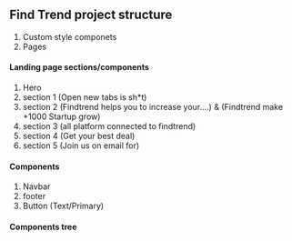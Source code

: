 ## Find Trend project structure

1. Custom style componets
2. Pages

#### Landing page sections/components
1. Hero
2. section 1 (Open new tabs is sh*t)
3. section 2 (Findtrend helps you to increase your....) & (Findtrend make +1000 Startup grow)
4. section 3 (all platform connected to findtrend)
5. section 4 (Get your best deal)
6. section 5 (Join us on email for)

#### Components
1. Navbar
2. footer
3. Button (Text/Primary)

#### Components tree